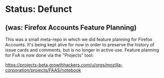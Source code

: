 # Status: Defunct

## (was: Firefox Accounts Feature Planning)

This was a small meta-repo in which we did feature planning
for Firefox Accounts.  It's being kept alive for now in order
to preserve the history of issue cards and comments, but is
no longer in active use.  Feature planning for FxA is now
done via the "Projects" tool:

  https://projects-beta.growthhackers.com/u/orgs/mozilla-corporation/projects/FAAS/notebook

